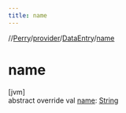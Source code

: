 ```yaml
---
title: name
---
```

//[Perry](../../../index.html)/[provider](../index.html)/[DataEntry](index.html)/[name](name.html)



# name



[jvm]\
abstract override val [name](name.html): [String](https://kotlinlang.org/api/latest/jvm/stdlib/kotlin/-string/index.html)




